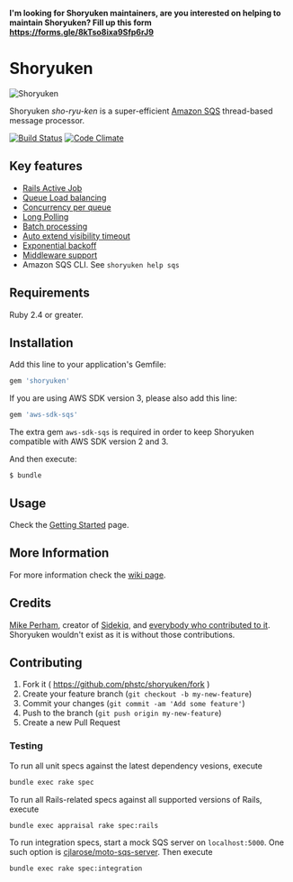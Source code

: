 **I'm looking for Shoryuken maintainers, are you interested on helping to maintain Shoryuken? Fill up this form https://forms.gle/8kTso8ixa9Sfp6rJ9**

# Shoryuken

![Shoryuken](shoryuken.jpg)

Shoryuken _sho-ryu-ken_ is a super-efficient [Amazon SQS](https://aws.amazon.com/sqs/) thread-based message processor.

[![Build Status](https://github.com/ruby-shoryuken/shoryuken/workflows/Specs/badge.svg)](https://github.com/ruby-shoryuken/shoryuken/actions)
[![Code Climate](https://codeclimate.com/github/phstc/shoryuken/badges/gpa.svg)](https://codeclimate.com/github/phstc/shoryuken)

## Key features

- [Rails Active Job](https://github.com/phstc/shoryuken/wiki/Rails-Integration-Active-Job)
- [Queue Load balancing](https://github.com/phstc/shoryuken/wiki/Shoryuken-options#load-balancing)
- [Concurrency per queue](https://github.com/phstc/shoryuken/wiki/Processing-Groups)
- [Long Polling](https://github.com/phstc/shoryuken/wiki/Long-Polling)
- [Batch processing](https://github.com/phstc/shoryuken/wiki/Worker-options#batch)
- [Auto extend visibility timeout](https://github.com/phstc/shoryuken/wiki/Worker-options#auto_visibility_timeout)
- [Exponential backoff](https://github.com/phstc/shoryuken/wiki/Worker-options#retry_intervals)
- [Middleware support](https://github.com/phstc/shoryuken/wiki/Middleware)
- Amazon SQS CLI. See `shoryuken help sqs`

## Requirements

Ruby 2.4 or greater.

## Installation

Add this line to your application's Gemfile:

```ruby
gem 'shoryuken'
```

If you are using AWS SDK version 3, please also add this line:

```ruby
gem 'aws-sdk-sqs'
```

The extra gem `aws-sdk-sqs` is required in order to keep Shoryuken compatible with AWS SDK version 2 and 3.

And then execute:

```shell
$ bundle
```

## Usage

Check the [Getting Started](https://github.com/phstc/shoryuken/wiki/Getting-Started) page.

## More Information

For more information check the [wiki page](https://github.com/phstc/shoryuken/wiki).

## Credits

[Mike Perham](https://github.com/mperham), creator of [Sidekiq](https://github.com/mperham/sidekiq), and [everybody who contributed to it](https://github.com/mperham/sidekiq/graphs/contributors). Shoryuken wouldn't exist as it is without those contributions.

## Contributing

1. Fork it ( https://github.com/phstc/shoryuken/fork )
2. Create your feature branch (`git checkout -b my-new-feature`)
3. Commit your changes (`git commit -am 'Add some feature'`)
4. Push to the branch (`git push origin my-new-feature`)
5. Create a new Pull Request

### Testing

To run all unit specs against the latest dependency vesions, execute

```sh
bundle exec rake spec
```

To run all Rails-related specs against all supported versions of Rails, execute

```sh
bundle exec appraisal rake spec:rails
```

To run integration specs, start a mock SQS server on `localhost:5000`. One such option is [cjlarose/moto-sqs-server](https://github.com/cjlarose/moto-sqs-server). Then execute

```sh
bundle exec rake spec:integration
```
